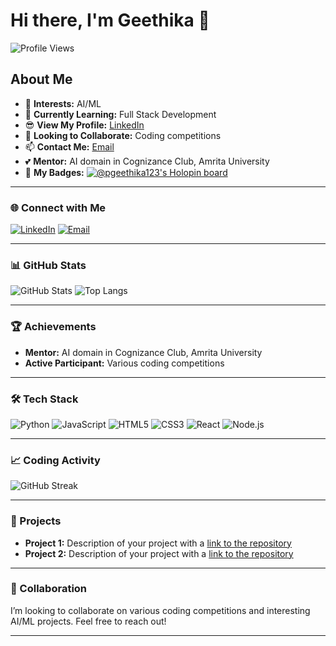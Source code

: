 # Hi there, I'm Geethika 👋

![Profile Views](https://komarev.com/ghpvc/?username=p-geethika&color=blue)

## About Me

- 👀 **Interests:** AI/ML
- 🌱 **Currently Learning:** Full Stack Development
- 😎 **View My Profile:** [LinkedIn](https://www.linkedin.com/in/geethika-pula-a3b42a222/)
- 💞️ **Looking to Collaborate:** Coding competitions
- 📫 **Contact Me:** [Email](mailto:geethikapula2004@gmail.com)
- 💕 **Mentor:** AI domain in Cognizance Club, Amrita University
- 🥳 **My Badges:** [![@pgeethika123's Holopin board](https://holopin.io/api/user/board?user=pgeethika123)](https://holopin.io/@pgeethika123)

---

### 🌐 Connect with Me

[![LinkedIn](https://img.shields.io/badge/-LinkedIn-blue?style=flat&logo=LinkedIn&logoColor=white)](https://www.linkedin.com/in/geethika-pula-a3b42a222/)
[![Email](https://img.shields.io/badge/Email-D14836?style=flat&logo=gmail&logoColor=white)](mailto:geethikapula2004@gmail.com)

---

### 📊 GitHub Stats

![GitHub Stats](https://github-readme-stats.vercel.app/api?username=p-geethika&show_icons=true&theme=radical)
![Top Langs](https://github-readme-stats.vercel.app/api/top-langs/?username=p-geethika&layout=compact&theme=radical)

---

### 🏆 Achievements

- **Mentor:** AI domain in Cognizance Club, Amrita University
- **Active Participant:** Various coding competitions

---

### 🛠️ Tech Stack

![Python](https://img.shields.io/badge/Python-3670A0?style=for-the-badge&logo=python&logoColor=ffdd54)
![JavaScript](https://img.shields.io/badge/JavaScript-323330?style=for-the-badge&logo=javascript&logoColor=F7DF1E)
![HTML5](https://img.shields.io/badge/HTML5-E34F26?style=for-the-badge&logo=html5&logoColor=white)
![CSS3](https://img.shields.io/badge/CSS3-1572B6?style=for-the-badge&logo=css3&logoColor=white)
![React](https://img.shields.io/badge/React-20232A?style=for-the-badge&logo=react&logoColor=61DAFB)
![Node.js](https://img.shields.io/badge/Node.js-43853D?style=for-the-badge&logo=node-dot-js&logoColor=white)

---

### 📈 Coding Activity

![GitHub Streak](https://github-readme-streak-stats.herokuapp.com/?user=p-geethika&theme=radical)

---

### 🎨 Projects

- **Project 1:** Description of your project with a [link to the repository](#)
- **Project 2:** Description of your project with a [link to the repository](#)

---

### 🤝 Collaboration

I’m looking to collaborate on various coding competitions and interesting AI/ML projects. Feel free to reach out!

---

<!---
p-geethika/p-geethika is a ✨ special ✨ repository because its `README.md` (this file) appears on your GitHub profile.
--->
